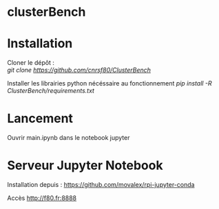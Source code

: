# clusterBench

# Installation
Cloner le dépôt :<br> 
_git clone https://github.com/cnrsf80/ClusterBench_

Installer les librairies python nécéssaire au fonctionnement 
_pip install -R ClusterBench/requirements.txt_

# Lancement 

Ouvrir main.ipynb dans le notebook jupyter


# Serveur Jupyter Notebook
Installation depuis :
    https://github.com/movalex/rpi-jupyter-conda
    
Accès 
    http://f80.fr:8888